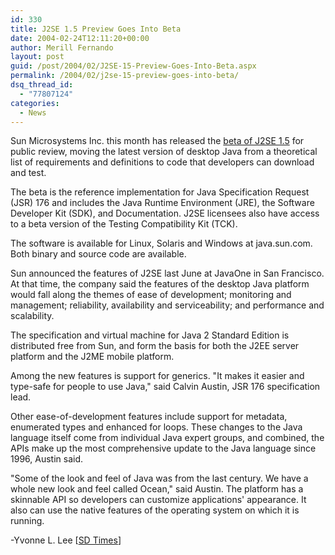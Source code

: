 ```yaml
---
id: 330
title: J2SE 1.5 Preview Goes Into Beta
date: 2004-02-24T12:11:20+00:00
author: Merill Fernando
layout: post
guid: /post/2004/02/J2SE-15-Preview-Goes-Into-Beta.aspx
permalink: /2004/02/j2se-15-preview-goes-into-beta/
dsq_thread_id:
  - "77807124"
categories:
  - News
---
```

<body xmlns="http://www.w3.org/1999/xhtml">
    <div class="Section1">
        <p class="MsoNormal">
            Sun Microsystems Inc. this month has released the <a href="http://java.sun.com/j2se/1.5.0/download.jsp">beta
            of J2SE 1.5</a> for public review, moving the latest version of desktop Java from
            a theoretical list of requirements and definitions to code that developers can download
            and test.
        </p>
        <p class="MsoNormal">
            The beta is the reference implementation for Java Specification Request (JSR) 176
            and includes the Java Runtime Environment (JRE), the Software Developer Kit (SDK),
            and Documentation. J2SE licensees also have access to a beta version of the Testing
            Compatibility Kit (TCK).
        </p>
        <p class="MsoNormal">
            The software is available for Linux, Solaris and Windows at java.sun.com. Both binary
            and source code are available.
        </p>
        <p class="MsoNormal">
            Sun announced the features of J2SE last June at JavaOne in San Francisco. At that
            time, the company said the features of the desktop Java platform would fall along
            the themes of ease of development; monitoring and management; reliability, availability
            and serviceability; and performance and scalability.
        </p>
        <p class="MsoNormal">
            The specification and virtual machine for Java 2 Standard Edition is distributed free
            from Sun, and form the basis for both the J2EE server platform and the J2ME mobile
            platform.
        </p>
        <p class="MsoNormal">
            Among the new features is support for generics. "It makes it easier and type-safe
            for people to use Java," said Calvin Austin, JSR 176 specification lead.
        </p>
        <p class="MsoNormal">
            Other ease-of-development features include support for metadata, enumerated types
            and enhanced for loops. These changes to the Java language itself come from individual
            Java expert groups, and combined, the APIs make up the most comprehensive update to
            the Java language since 1996, Austin said.
        </p>
        <p class="MsoNormal">
            "Some of the look and feel of Java was from the last century. We have a whole new
            look and feel called Ocean," said Austin. The platform has a skinnable API so developers
            can customize applications' appearance. It also can use the native features of the
            operating system on which it is running.
        </p>
        <p class="MsoNormal">
            -Yvonne L. Lee [<a href="http://www.sdtimes.com/">SD Times</a>]
        </p>
    </div>
</body>